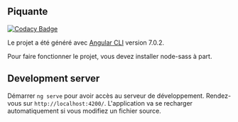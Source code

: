 ## Piquante

[![Codacy Badge](https://api.codacy.com/project/badge/Grade/23b2c0a7b92447b383b41f9aef7a2de3)](https://app.codacy.com/gh/Pix-ggyr/SoPekocko-Piquante?utm_source=github.com&utm_medium=referral&utm_content=Pix-ggyr/SoPekocko-Piquante&utm_campaign=Badge_Grade)

Le projet a été généré avec [Angular CLI](https://github.com/angular/angular-cli) version 7.0.2.

Pour faire fonctionner le projet, vous devez installer node-sass à part.

## Development server

Démarrer `ng serve` pour avoir accès au serveur de développement. Rendez-vous sur `http://localhost:4200/`. L'application va se recharger automatiquement si vous modifiez un fichier source.
